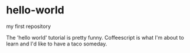 # hello-world
my first repository


The 'hello world' tutorial is pretty funny. Coffeescript is what I'm about to learn and I'd like to have a taco someday.
